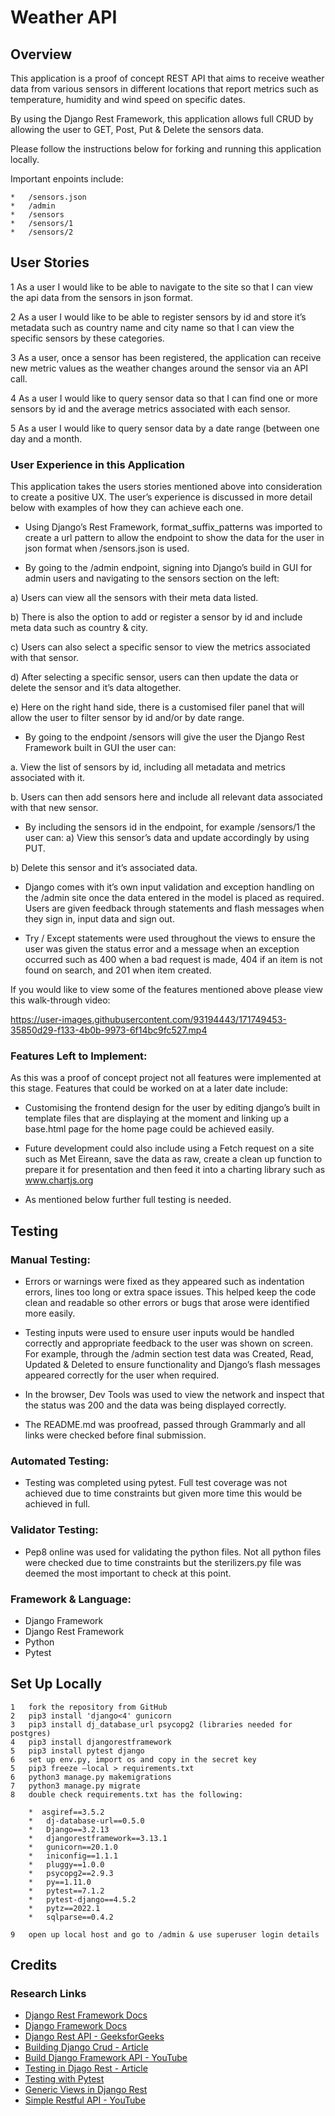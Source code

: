 # **Weather API**

## Overview
This application is a proof of concept REST API that aims to receive weather data from various sensors in different locations that report metrics such as temperature, humidity and wind speed on specific dates.

By using the Django Rest Framework, this application allows full CRUD by allowing the user to GET, Post, Put & Delete the sensors data.

Please follow the instructions below for forking and running this application locally.

Important enpoints include:

    *   /sensors.json
    *   /admin
    *   /sensors
    *   /sensors/1
    *   /sensors/2

## User Stories
1   As a user I would like to be able to navigate to the site so that I can view the api data from the sensors in json format.

2   As a user I would like to be able to register sensors by id and store it’s metadata such as country name and city name so that I can view the specific sensors by these categories.

3   As a user, once a sensor has been registered, the application can receive new metric values as the weather changes around the sensor via an API call.

4   As a user I would like to query sensor data so that I can find one or more sensors by id and the average metrics associated with each sensor.

5   As a user I would like to query sensor data by a date range (between one day and a month.


### User Experience in this Application
This application takes the users stories mentioned above into consideration to create a positive UX.  The user’s experience is discussed in more detail below with examples of how they can achieve each one.

*   Using Django’s Rest Framework, format_suffix_patterns was imported to create a url pattern to allow the endpoint to show the data for the user in json format when /sensors.json is used.

*   By going to the /admin endpoint, signing into Django’s build in GUI for admin users and navigating to the sensors section on the left:

a)	Users can view all the sensors with their meta data listed.

b)	There is also the option to add or register a sensor by id and include meta data such as country & city.

c)	Users can also select a specific sensor to view the metrics associated with that sensor.

d)	After selecting a specific sensor, users can then update the data or delete the sensor and it’s data altogether.

e)	Here on the right hand side, there is a customised filer panel that will allow the user to filter sensor by id and/or by date range.

*   By going to the endpoint /sensors will give the user the Django Rest Framework built in GUI the user can:

a.	View the list of sensors by id, including all metadata and metrics associated with it.  

b.	Users can then add sensors here and include all relevant data associated with that new sensor.

*   By including the sensors id in the endpoint, for example /sensors/1 the user can:
a)	View this sensor’s data and update accordingly by using PUT.

b)	Delete this sensor and it’s associated data.

*   Django comes with it’s own input validation and exception handling on the /admin site once the data entered in the model is placed as required.  Users are given feedback through statements and flash messages when they sign in, input data and sign out.

*   Try / Except statements were used throughout the views to ensure the user was given the status error and a message when an exception occurred such as 400 when a bad request is made, 404 if an item is not found on search, and 201 when item created.

If you would like to view some of the features mentioned above please view this walk-through video:



https://user-images.githubusercontent.com/93194443/171749453-35850d29-f133-4b0b-9973-6f14bc9fc527.mp4




### Features Left to Implement:

As this was a proof of concept project not all features were implemented at this stage.  Features that could be worked on at a later date include:

*   Customising the frontend design for the user by editing django’s built in template files that are displaying at the moment and linking up a base.html page for the home page could be achieved easily.

*   Future development could also include using a Fetch request on a site such as Met Eireann, save the data as raw, create a clean up function to prepare it for presentation and then feed it into a charting library such as www.chartjs.org

*   As mentioned below further full testing is needed. 


## Testing
### Manual Testing:

*   Errors or warnings were fixed as they appeared such as indentation errors, lines too long or extra space issues. This helped keep the code clean and readable so other errors or bugs that arose were identified more easily.

*   Testing inputs were used to ensure user inputs would be handled correctly and appropriate feedback to the user was shown on screen.  For example, through the /admin section test data was Created, Read, Updated & Deleted to ensure functionality and Django’s flash messages appeared correctly for the user when required.


*   In the browser, Dev Tools was used to view the network and inspect that the status was 200 and the data was being displayed correctly.

*   The README.md was proofread, passed through Grammarly and all links were checked before final submission.

### Automated Testing:
*   Testing was completed using pytest.  Full test coverage was not achieved due to time constraints but given more time this would be achieved in full.


### Validator Testing:
*   Pep8 online was used for validating the python files. Not all python files were checked due to time constraints but the sterilizers.py file was deemed the most important to check at this point.


### Framework & Language:
*   Django Framework
*   Django Rest Framework
*   Python
*   Pytest


## Set Up Locally

    1   fork the repository from GitHub
    2   pip3 install 'django<4' gunicorn
    3   pip3 install dj_database_url psycopg2 (libraries needed for postgres)
    4   pip3 install djangorestframework
    5   pip3 install pytest django
    6   set up env.py, import os and copy in the secret key
    5   pip3 freeze –local > requirements.txt
    6   python3 manage.py makemigrations
    7   python3 manage.py migrate
    8   double check requirements.txt has the following:

        *  asgiref==3.5.2
        *   dj-database-url==0.5.0
        *   Django==3.2.13
        *   djangorestframework==3.13.1
        *   gunicorn==20.1.0
        *   iniconfig==1.1.1
        *   pluggy==1.0.0
        *   psycopg2==2.9.3
        *   py==1.11.0
        *   pytest==7.1.2
        *   pytest-django==4.5.2
        *   pytz==2022.1
        *   sqlparse==0.4.2

    9   open up local host and go to /admin & use superuser login details


## Credits
### Research Links
*   [Django Rest Framework Docs](https://www.django-rest-framework.org/)
*   [Django Framework Docs](https://docs.djangoproject.com/en/4.0/ref/contrib/admin/)
*   [Django Rest API - GeeksforGeeks](https://www.geeksforgeeks.org/how-to-create-a-basic-api-using-django-rest-framework/)
*   [Building Django Crud - Article](https://www.sankalpjonna.com/learn-django/building-a-django-crud-application-in-minutes)
*   [Build Django Framework API - YouTube](https://www.youtube.com/watch?v=i5JykvxUk_A)
*   [Testing in Djago Rest - Article](https://tamerlan.dev/how-to-test-drf-apis/)
*   [Testing with Pytest](https://djangostars.com/blog/django-pytest-testing/)
*   [Generic Views in Django Rest](https://www.django-rest-framework.org/api-guide/generic-views/)
*   [Simple Restful API - YouTube](https://www.youtube.com/watch?v=BSHRftLtPEg)
